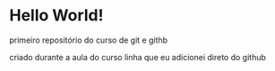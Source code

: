 # Hello World!
 primeiro repositório do curso de git e githb

criado durante a aula do curso
linha que eu adicionei direto do github
